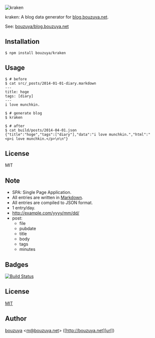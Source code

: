 ![kraken](https://cloud.githubusercontent.com/assets/1221346/17460910/189fabd0-5cb4-11e6-83b6-bc8122c7557a.png)

kraken: A blog data generator for [blog.bouzuya.net](http://blog.bouzuya.net/).

See: [bouzuya/blog.bouzuya.net][]

Installation
------------------------------------------------------------------------------

    $ npm install bouzuya/kraken

Usage
------------------------------------------------------------------------------

    $ # before
    $ cat src/_posts/2014-01-01-diary.markdown
    ---
    title: hoge
    tags: [diary]
    ---
    i love munchkin.

    $ # generate blog
    $ kraken

    $ # after
    $ cat build/posts/2014-04-01.json
    {"title":"hoge","tags":["diary"],"data":"i love munchkin.","html":"<p>i love munchkin.</p>\n\n"}

License
------------------------------------------------------------------------------

MIT

Note
------------------------------------------------------------------------------

- SPA: Single Page Application.
- All entries are written in [Markdown](http://daringfireball.net/projects/markdown/syntax).
- All entries are compiled to JSON format.
- 1 entry/day.
- http://example.com/yyyy/mm/dd/
- post:
  - file
  - pubdate
  - title
  - body
  - tags
  - minutes

Badges
------------------------------------------------------------------------------

[![Build Status](https://travis-ci.org/bouzuya/kraken.svg)](https://travis-ci.org/bouzuya/kraken)

[bouzuya/blog.bouzuya.net]: https://github.com/bouzuya/blog.bouzuya.net

## License

[MIT](LICENSE)

## Author

[bouzuya][user] &lt;[m@bouzuya.net][email]&gt; ([http://bouzuya.net][url])

[user]: https://github.com/bouzuya
[email]: mailto:m@bouzuya.net
[url]: http://bouzuya.net
